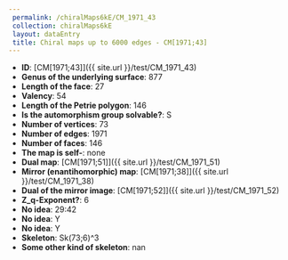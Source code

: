 ```yaml
--- 
 permalink: /chiralMaps6kE/CM_1971_43 
 collection: chiralMaps6kE
 layout: dataEntry
 title: Chiral maps up to 6000 edges - CM[1971;43]
---
```


- **ID**: [CM[1971;43]]({{ site.url }}/test/CM_1971_43)
- **Genus of the underlying surface**: 877
- **Length of the face**: 27
- **Valency**: 54
- **Length of the Petrie polygon**: 146
- **Is the automorphism group solvable?**: S
- **Number of vertices**: 73
- **Number of edges**: 1971
- **Number of faces**: 146
- **The map is self-**: none
- **Dual map**: [CM[1971;51]]({{ site.url }}/test/CM_1971_51)
- **Mirror (enantihomorphic) map**: [CM[1971;38]]({{ site.url }}/test/CM_1971_38)
- **Dual of the mirror image**: [CM[1971;52]]({{ site.url }}/test/CM_1971_52)
- **Z_q-Exponent?**: 6
- **No idea**:  29:42
- **No idea**: Y
- **No idea**: Y
- **Skeleton**: Sk(73;6)^3
- **Some other kind of skeleton**: nan
